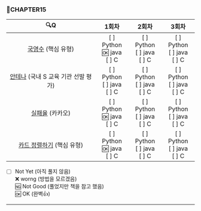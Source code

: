### :page_with_curl:CHAPTER15

|                                             :mag:Q                                              |               1회차                |               2회차               |               3회차               |
| :---------------------------------------------------------------------------------------------: | :--------------------------------: | :-------------------------------: | :-------------------------------: |
|             [국영수](https://www.acmicpc.net/problem/10825 "백준 링크") (핵심 유형)             | [ ] Python<br/>:ok: java<br/>[ ] C | [ ] Python<br/>[ ] java<br/>[ ] C | [ ] Python<br/>[ ] java<br/>[ ] C |
|    [안테나](https://www.acmicpc.net/problem/18310 "백준 링크") (국내 S 교육 기관 선발 평가)     | [ ] Python<br/>[ ] java<br/>[ ] C  | [ ] Python<br/>[ ] java<br/>[ ] C | [ ] Python<br/>[ ] java<br/>[ ] C |
| [실패율](https://programmers.co.kr/learn/courses/30/lessons/42889 "프로그래머스 링크") (카카오) | [ ] Python<br/>:ok: java<br/>[ ] C | [ ] Python<br/>[ ] java<br/>[ ] C | [ ] Python<br/>[ ] java<br/>[ ] C |
|          [카드 정렬하기](https://www.acmicpc.net/problem/1715 "백준 링크") (핵심 유형)          | [ ] Python<br/>:ok: java<br/>[ ] C | [ ] Python<br/>[ ] java<br/>[ ] C | [ ] Python<br/>[ ] java<br/>[ ] C |

- [ ] Not Yet (아직 풀지 않음)<br/>
      :x: worng (방법을 모르겠음)<br/>
      :ng: Not Good (풀었지만 책을 참고 했음)<br/>
      :ok: OK (완벽:+1:)<br/>

---
